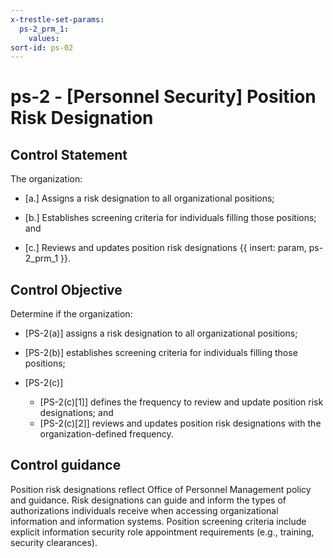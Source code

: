 ```yaml
---
x-trestle-set-params:
  ps-2_prm_1:
    values:
sort-id: ps-02
---
```


# ps-2 - \[Personnel Security\] Position Risk Designation

## Control Statement

The organization:

- \[a.\] Assigns a risk designation to all organizational positions;

- \[b.\] Establishes screening criteria for individuals filling those positions; and

- \[c.\] Reviews and updates position risk designations {{ insert: param, ps-2_prm_1 }}.

## Control Objective

Determine if the organization:

- \[PS-2(a)\] assigns a risk designation to all organizational positions;

- \[PS-2(b)\] establishes screening criteria for individuals filling those positions;

- \[PS-2(c)\]

  - \[PS-2(c)[1]\] defines the frequency to review and update position risk designations; and
  - \[PS-2(c)[2]\] reviews and updates position risk designations with the organization-defined frequency.

## Control guidance

Position risk designations reflect Office of Personnel Management policy and guidance. Risk designations can guide and inform the types of authorizations individuals receive when accessing organizational information and information systems. Position screening criteria include explicit information security role appointment requirements (e.g., training, security clearances).
